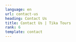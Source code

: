 ```yaml
---
language: en
url: contact-us
heading: Contact Us
title: Contact Us | Tika Tours
rank: 6
template: contact
---
```

